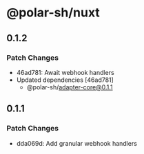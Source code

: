 # @polar-sh/nuxt

## 0.1.2

### Patch Changes

- 46ad781: Await webhook handlers
- Updated dependencies [46ad781]
  - @polar-sh/adapter-core@0.1.1

## 0.1.1

### Patch Changes

- dda069d: Add granular webhook handlers
